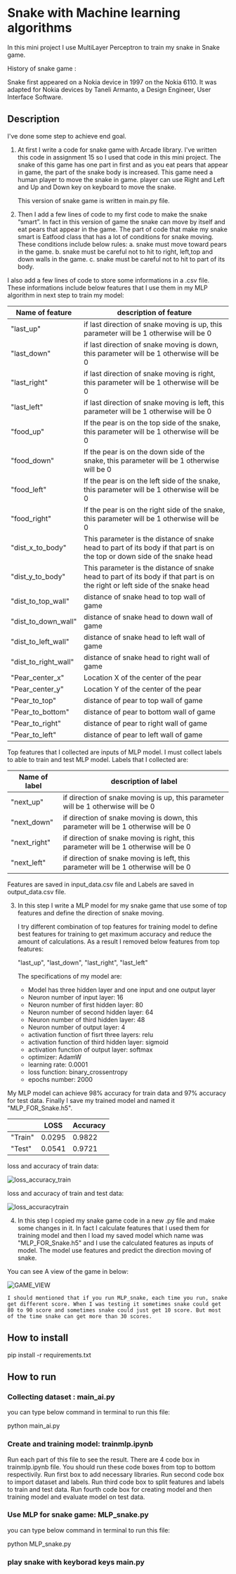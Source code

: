 # Snake with Machine learning algorithms

In this mini project I use MultiLayer Perceptron to train my snake in Snake game. 

History of snake game :

Snake first appeared on a Nokia device in 1997 on the Nokia 6110. It was adapted for Nokia devices by Taneli Armanto, a Design Engineer, User Interface Software.

## Description

I've done some step to achieve end goal.

1. At first I write a code for snake game with Arcade library. I've written this code in assignment 15 so I used that code in this mini project. 
   The snake of this game has one part in first and as you eat pears that appear in game, the part of the snake body is increased. This game need a human player to move the snake in game. player can use Right and Left and Up and Down key on keyboard to move the snake. 

   This version of snake game is written in main.py file.

2. Then I add a few lines of code to my first code to make the snake “smart”. In fact in this version of game the snake can move by itself and eat pears that appear in the game. The part of code that make my snake smart is Eatfood class that has a lot of conditions for snake moving. 
  These conditions include below rules:
  a. snake must move toward pears in the game.
  b. snake must be careful not to hit to right, left,top and down walls in the game.
  c. snake must be careful not to hit to part of its body.

  I also add a few lines of code to store some informations in a .csv file. 
  These informations include below features that I use them in my MLP algorithm in next step to train my model:
    
 |    Name of feature         |                                                       description of feature                                                 |
 | -------------------------- | ---------------------------------------------------------------------------------------------------------------------------- |
 |    "last_up"               |             if last direction of snake moving is up, this parameter will be 1 otherwise will be 0                            |
 |    "last_down"             |             if last direction of snake moving is down, this parameter will be 1 otherwise will be 0                          |
 |    "last_right"            |             if last direction of snake moving is right, this parameter will be 1 otherwise will be 0                         |
 |    "last_left"             |             if last direction of snake moving is left, this parameter will be 1 otherwise will be 0                          |
 |    "food_up"               |             If the pear is on the top side of the snake, this parameter will be 1 otherwise will be 0                        |
 |   "food_down"              |             If the pear is on the down side of the snake, this parameter will be 1 otherwise will be 0                       |
 |    "food_left"             |             If the pear is on the left side of the snake, this parameter will be 1 otherwise will be 0                       |
 |    "food_right"            |             If the pear is on the right side of the snake, this parameter will be 1 otherwise will be 0                      |
 |    "dist_x_to_body"        |   This parameter is the distance of snake head to part of its body if that part is on the top or down side of the snake head |
 |    "dist_y_to_body"        | This parameter is the distance of snake head to part of its body if that part is on the right or left side of the snake head |
 |    "dist_to_top_wall"      |                                     distance of snake head to top wall of game                                               |
 |    "dist_to_down_wall"     |                                     distance of snake head to down wall of game                                              |
 |    "dist_to_left_wall"     |                                     distance of snake head to left wall of game                                              |
 |    "dist_to_right_wall"    |                                     distance of snake head to right wall of game                                             |
 |    "Pear_center_x"         |                                     Location X of the center of the pear                                                     |
 |    "Pear_center_y"         |                                     Location Y of the center of the pear                                                     |
 |    "Pear_to_top"           |                                     distance of pear to top wall of game                                                     |
 |    "Pear_to_bottom"        |                                     distance of pear to bottom wall of game                                                  |
 |    "Pear_to_right"         |                                     distance of pear to right wall of game                                                   |
 |    "Pear_to_left"          |                                     distance of pear to left wall of game                                                    |

  Top features that I collected are inputs of MLP model. I must collect labels to able to train and test MLP model. 
  Labels that I collected are:

 |    Name of label           |                                  description of label                                 |
 | -------------------------- | ------------------------------------------------------------------------------------- |
 |    "next_up"               |  if direction of snake moving is up, this parameter will be 1 otherwise will be 0     |
 |    "next_down"             |  if direction of snake moving is down, this parameter will be 1 otherwise will be 0   |
 |    "next_right"            |  if direction of snake moving is right, this parameter will be 1 otherwise will be 0  |
 |    "next_left"             |  if direction of snake moving is left, this parameter will be 1 otherwise will be 0   |

   Features are saved in input_data.csv file and Labels are saved in output_data.csv file. 

3. In this step I write a MLP model for my snake game that use some of top features and define the direction of snake moving. 

    I try different combination of top features for training model to define best features for training to get maximum accuracy and reduce the amount of calculations. As a result I removed below features from top features:

    "last_up", "last_down", "last_right",  "last_left"

   The specifications of my model are:

   * Model has three hidden layer and one input and one output layer
   * Neuron number of input layer: 16
   * Neuron number of first hidden layer: 80
   * Neuron number of second hidden layer: 64
   * Neuron number of third hidden layer: 48
   * Neuron number of output layer: 4
   * activation function of fisrt three layers:   relu
   * activation function of third hidden layer:   sigmoid
   * activation function of output layer:   softmax
   * optimizer:     AdamW
   * learning rate: 0.0001
   * loss function:   binary_crossentropy
   * epochs number:      2000

  My MLP model can achieve 98% accuracy for train data and 97% accuracy for test data. Finally I save my trained model and named it "MLP_FOR_Snake.h5".
 
 |             |        LOSS       |     Accuracy    |
 | ------------| ------------------|-----------------|
 |    "Train"  |       0.0295      |      0.9822     |
 |    "Test"   |       0.0541      |      0.9721     |

 loss and accuracy of train data:

![loss_accuracy_train](https://github.com/javad7189/python-assignment/assets/86910174/7d88bee8-fbef-4349-ad28-0f121cc1ebb2)


 loss and accuracy of train and test data:

![loss_accuracytrain](https://github.com/javad7189/python-assignment/assets/86910174/28d5ae13-cede-4305-8b3f-0499de10f5a9)



 4. In this step I copied my snake game code in a new .py file and make some changes in it. In fact I calculate features that I used them for training model and then I load my saved model which name was "MLP_FOR_Snake.h5" and I use the calculated features as inputs of model. The model use features and predict the direction moving of snake.

  You can see A view of the game in below:

   ![GAME_VIEW](https://github.com/javad7189/python-assignment/assets/86910174/31d488b5-b753-4c0a-a07c-8f0ff7bf8bb0)


    I should mentioned that if you run MLP_snake, each time you run, snake get different score. When I was testing it sometimes snake could get 80 to 90 score and sometimes snake could just get 10 score. But most of the time snake can get more than 30 scores.  

## How to install

pip install -r requirements.txt

##  How to run

### Collecting dataset :     main_ai.py  

you can type below command in terminal to run this file:    

python main_ai.py


### Create and training model:   trainmlp.ipynb

Run each part of this file to see the result.
There are 4 code box in trainmlp.ipynb file. 
You should run these code boxes from top to bottom respectivily.
Run first box to add necessary libraries.
Run second code box to import dataset and labels.
Run third code box to split features and labels to train and test data.
Run fourth code box for creating model and then training model and evaluate model on test data. 


### Use MLP for snake game:      MLP_snake.py

you can type below command in terminal to run this file:    

python MLP_snake.py

### play snake with keyborad keys     main.py




